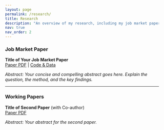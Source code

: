 ```yaml
---
layout: page
permalink: /research/
title: Research
description: "An overview of my research, including my job market paper and other working papers."
nav: true
nav_order: 2
---
```


### Job Market Paper

**Title of Your Job Market Paper**
<br>
[Paper PDF](/assets/pdf/JMP.pdf) | [Code & Data](https://github.com/your-username/your-repo)

*Abstract: Your concise and compelling abstract goes here. Explain the question, the method, and the key findings.*

---

### Working Papers

**Title of Second Paper** (with Co-author)
<br>
[Paper PDF](/assets/pdf/Paper2.pdf)

*Abstract: Your abstract for the second paper.*
